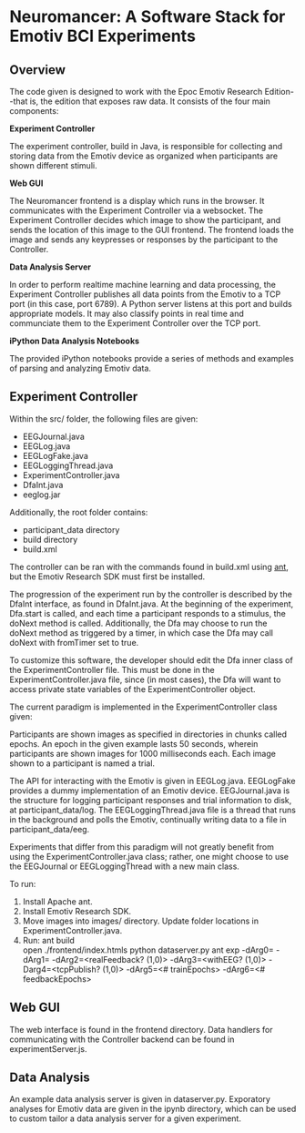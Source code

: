 # Neuromancer: A Software Stack for Emotiv BCI Experiments



## Overview

The code given is designed to work with the Epoc Emotiv Research Edition--that is, the edition that exposes raw data.  It consists of the four main components:

**Experiment Controller**

The experiment controller, build in Java, is responsible for collecting and storing data from the Emotiv device as organized when participants are shown different stimuli.


**Web GUI**

The Neuromancer frontend is a display which runs in the browser.  It communicates with the Experiment Controller via a websocket.  The Experiment Controller decides which image to show the participant, and sends the location of this image to the GUI frontend.  The frontend loads the image and sends any keypresses or responses by the participant to the Controller.

**Data Analysis Server**

In order to perform realtime machine learning and data processing, the Experiment Controller publishes all data points from the Emotiv to a TCP port (in this case, port 6789).  A Python server listens at this port and builds appropriate models.  It may also classify points in real time and communciate them to the Experiment Controller over the TCP port.

**iPython Data Analysis Notebooks**

The provided iPython notebooks provide a series of methods and examples of parsing and analyzing Emotiv data.

## Experiment Controller

Within the src/ folder, the following files are given:

- EEGJournal.java
- EEGLog.java
- EEGLogFake.java
- EEGLoggingThread.java
- ExperimentController.java
- DfaInt.java
- eeglog.jar

Additionally, the root folder contains:

- participant_data directory
- build directory
- build.xml

The controller can be ran with the commands found in build.xml using [ant](http://ant.apache.org/), but the Emotiv Research SDK must first be installed.

The progression of the experiment run by the controller is described by the DfaInt interface, as found in DfaInt.java.  At the beginning of the experiment, Dfa.start is called, and each time a participant responds to a stimulus, the doNext method is called.  Additionally, the Dfa may choose to run the doNext method as triggered by a timer, in which case the Dfa may call doNext with fromTimer set to true.

To customize this software, the developer should edit the Dfa inner class of the ExperimentController file.  This must be done in the ExperimentController.java file, since (in most cases), the Dfa will want to access private state variables of the ExperimentController object.  

The current paradigm is implemented in the ExperimentController class given:

Participants are shown images as specified in directories in chunks called epochs.  An epoch in the given example lasts 50 seconds, wherein participants are shown images for 1000 milliseconds each.  Each image shown to a participant is named a trial.  

The API for interacting with the Emotiv is given in EEGLog.java.  EEGLogFake provides a dummy implementation of an Emotiv device.  EEGJournal.java is the structure for logging participant responses and trial information to disk, at participant_data/log.  The EEGLoggingThread.java file is a thread that runs in the background and polls the Emotiv, continually writing data to a file in participant_data/eeg.  

Experiments that differ from this paradigm will not greatly benefit from using the ExperimentController.java class; rather, one might choose to use the EEGJournal or EEGLoggingThread with a new main class.

To run:

1. Install Apache ant.
2. Install Emotiv Research SDK.
3. Move images into images/ directory. Update folder locations in ExperimentController.java.
4. Run:
        ant build  
        open ./frontend/index.htmls
        python dataserver.py
        ant exp -dArg0=<ParticipantNum> -dArg1=<outputDir> -dArg2=<realFeedback? (1,0)> -dArg3=<withEEG? (1,0)>
        -Darg4=<tcpPublish? (1,0)> -dArg5=<# trainEpochs> -dArg6=<# feedbackEpochs>

## Web GUI

The web interface is found in the frontend directory.  Data handlers for communicating with the Controller backend can be found in experimentServer.js.

## Data Analysis

An example data analysis server is given in dataserver.py.  Exporatory analyses for Emotiv data are given in the ipynb directory, which can be used to custom tailor a data analysis server for a given experiment.
